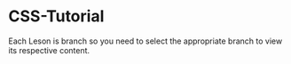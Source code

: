 # CSS-Tutorial

Each Leson is branch so you need to select the appropriate branch to view its respective content.
